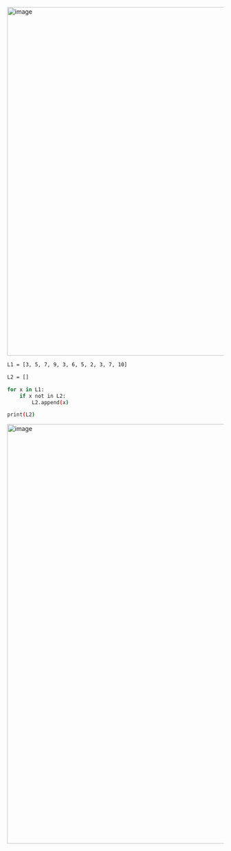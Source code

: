 <img width="810" alt="image" src="https://github.com/user-attachments/assets/ed9a641c-25d0-4c68-8811-94899e33c62d" />

```sh
L1 = [3, 5, 7, 9, 3, 6, 5, 2, 3, 7, 10]

L2 = []

for x in L1:
    if x not in L2:
        L2.append(x)

print(L2)
```

<img width="975" alt="image" src="https://github.com/user-attachments/assets/fc546f85-8616-4955-919d-b74f5793e33d" />

